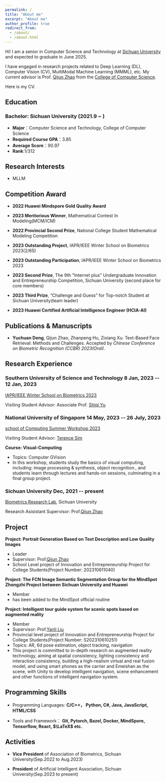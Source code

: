 ```yaml
---
permalink: /
title: "About me"
excerpt: "About me"
author_profile: true
redirect_from: 
  - /about/
  - /about.html
---
```


Hi! I am a senior in Computer Science and Technology at [Sichuan University](https://www.scu.edu.cn/) and expected to graduate in June 2025.

I have engaged in research projects related to Deep Learning (DL), Computer Vision (CV), MultiModal Machine Learning (MMML), etc. My current advisor is Prof. [Qijun Zhao](http://www.scubrl.org/qjzhao) from the [College of Computer Science](https://cs.scu.edu.cn/). 

Here is my CV.

## Education

### Bachelor: Sichuan University (2021.9 ~ )

- **Major**：Computer Science and Technology, College of Computer Science
- **Required Course GPA**：3.85
- **Average Score**：90.97
- **Rank**:1/312



## Research Interests

- MLLM




## Competition Award
- **2022  Huawei Mindspore Gold Quality Award**

- **2023  Meritorious Winner**, Mathematical Contest In Modeling(MCM/ICM)

- **2022 Provincial Second Prize**, National College Student Mathematical Modeling Competition 

- **2023 Outstanding Project**, IAPR/IEEE Winter School on Biometrics 2023(2/65)

- **2023 Outstanding Participation**, IAPR/IEEE Winter School on Biometrics 2023

- **2023  Second Prize**, The 9th "Internet plus" Undergraduate Innovation and Entrepreneurship Competition, Sichuan University (second place for core members)

- **2023  Third Prize**,  “Challenge and Guess” for Top-notch Student at Sichuan University(team leader)

- **2023 Huawei Certified Artificial Intelligence Engineer (HCIA-AI)**



## Publications & Manuscripts

- **Yuchuan Deng**, Qijun Zhao, Zhanpeng Hu, Zixiang Xu. Text-Based Face Retrieval: Methods and Challenges. Accepted by *Chinese Conference on Biometric Recognition (CCBR) 2023(Oral)*.



## Research Experience
### Southern University of Science and Technology     8 Jan, 2023 -- 12 Jan, 2023

[IAPR/IEEE Winter School on Biometrics 2023](https://www.comp.hkbu.edu.hk/wsb2023/index.php)

Visiting Student                                                                                                                                      Advisor: Associate Prof. [Shiqi Yu](https://www.sustech.edu.cn/zh/faculties/yushiqi.html)

### National University of Singapore                  14 May, 2023 -- 26 July, 2023

[school of Computing Summer Workshop 2023](https://sws.comp.nus.edu.sg/Home.html)

Visiting Student                                                                                                                                   Advisor: [Terence Sim](https://www.comp.nus.edu.sg/cs/people/tsim/)

**Course: Visual-Computing**

- Topics: Computer GVision
- In this workshop, students study the basics of visual computing, including: image processing & synthesis, object recognition., and students learn through lectures and hands-on sessions, culminating in a final group project. 



### Sichuan University                                                           Dec, 2021 -- present 

[Biometrics Research Lab](http://scubrl.org/index), Sichuan University

Research Asisistant                                                                                                          Supervisor: Prof.[Qijun Zhao](http://www.scubrl.org/qjzhao) 



## Project
**Project: Portrait Generation Based on Text Description and Low Quality Images**

- Leader
- Supervisor: Prof.[Qijun Zhao](http://www.scubrl.org/qjzhao) 
- School Level project of Innovation and Entrepreneurship Project for College Students(Project Number: 202310611040)

**Project: The FCN Image Semantic Segmentation Group for the MindSpot Zhongzhi Project between Sichuan University and Huawei**

- Member 
- has been added to the MindSpot official routine

**Project: Intelligent tour guide system for scenic spots based on augmented reality**

- Member
- Supervisor: Prof.[Yanli Liu](http://vs.scu.edu.cn/info/1062/1357.htm)
- Provincial level project of Innovation and Entrepreneurship Project for College Students(Project Number: S202310610251)
- Topics: AR, 6d pose estimation, object tracking, navigation
- This project is committed to in-depth research on augmented reality technology, aiming at spatial consistency, lighting consistency and interaction consistency, building a high-realism virtual and real fusion model, and using smart phones as the carrier and Emeishan as the scene, with Unity to develop intelligent navigation, scene enhancement and other functions of intelligent navigation system.



## Programming Skills

- Programming Languages: **C/C++， Python,  C\#, Java, JavaScript, HTML/CSS**

- Tools and Framework： **Git, Pytorch, Bazel, Docker, MindSpore, Tensorflow, React, $\LaTeX$ etc.**



## Activities


- **Vice President** of Association of Biometrics, Sichuan University(Sep.2022 to Aug.2023)

- **President** of Artificial Intelligent Association, Sichuan University(Sep.2023 to present)
